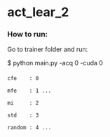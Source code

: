 # act_lear_2
### How to run:
Go to trainer folder and run: 

$ python main.py -acq 0 -cuda 0 

#### 
    cfe    : 0

    mfe    : 1 ...

    mi     : 2

    std    : 3

    random : 4 ...